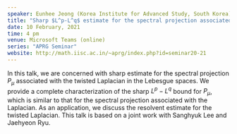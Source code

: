 ```yaml
---
speaker: Eunhee Jeong (Korea Institute for Advanced Study, South Korea)
title: "Sharp $L^p-L^q$ estimate for the spectral projection associated with the twisted Laplacian"
date: 10 February, 2021
time: 4 pm
venue: Microsoft Teams (online)
series: "APRG Seminar"
website: http://math.iisc.ac.in/~aprg/index.php?id=seminar20-21
---
```


In this talk, we are concerned with sharp estimate for the spectral projection $P_\mu$ associated
with the twisted Laplacian in the Lebesgue spaces. We provide a complete characterization of the
sharp $L^p-L^q$ bound for $P_\mu$, which is similar to that for the spectral projection associated
with the Laplacian. As an application, we discuss the resolvent estimate for the twisted Laplacian.
This talk is based on a joint work with Sanghyuk Lee and Jaehyeon Ryu.
